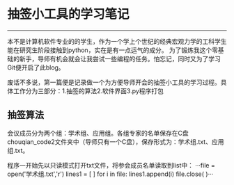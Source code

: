 # 抽签小工具的学习笔记
---
本不是计算机软件专业的的学生，作为一个学上个世纪的经典宏观力学的工科学生能在研究生阶段接触到python，实在是有一点运气的成分。
为了锻炼我这个零基础的新手，导师有机会就会让我尝试一些编程的任务。怕忘记，同时又为了学习Git便开启了此blog。

废话不多说，第一篇便是记录做一个为方便导师开会的抽签小工具的学习过程。具体工作分为三部分：1.抽签的算法2.软件界面3.py程序打包

## 抽签算法
会议成员分为两个组：学术组、应用组。各组专家的名单保存在C盘chouqian_code2文件夹中（导师只有一个C盘），保存形式为：学术组.txt、应用组.txt。

程序一开始先以只读模式打开txt文件，将参会成员名单读取到list中：
···file = open('学术组.txt','r')
lines1 = [ ]
for i  in file:
    lines1.append(i)
file.close( )···

